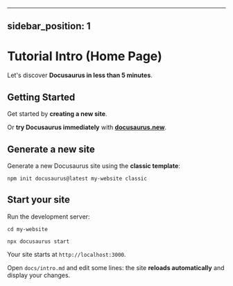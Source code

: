 <!-- ##DOCS-SOURCER-START
{"sourcePlugin":"Local File Copier","hash":"9a76adceeb3958af906263551c8dc0c4"}
##DOCS-SOURCER-END -->

---
sidebar_position: 1
---

# Tutorial Intro (Home Page)

Let's discover **Docusaurus in less than 5 minutes**.

## Getting Started

Get started by **creating a new site**.

Or **try Docusaurus immediately** with **[docusaurus.new](https://docusaurus.new)**.

## Generate a new site

Generate a new Docusaurus site using the **classic template**:

```shell
npm init docusaurus@latest my-website classic
```

## Start your site

Run the development server:

```shell
cd my-website

npx docusaurus start
```

Your site starts at `http://localhost:3000`.

Open `docs/intro.md` and edit some lines: the site **reloads automatically** and display your changes.
